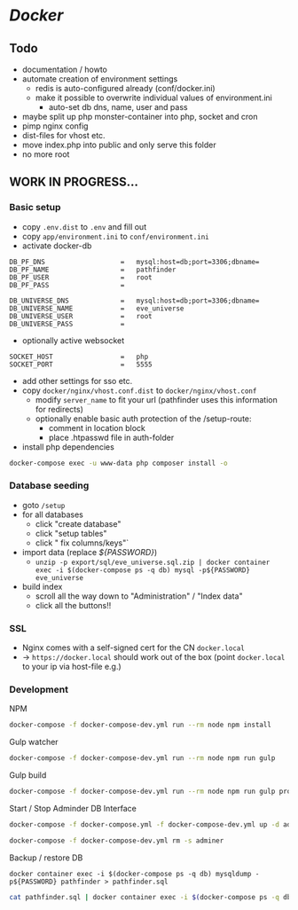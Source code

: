 # *Docker*

## Todo
* documentation / howto
* automate creation of environment settings
    * redis is auto-configured already (conf/docker.ini)
    * make it possible to overwrite individual values of environment.ini
        * auto-set db dns, name, user and pass
* maybe split up php monster-container into php, socket and cron
* pimp nginx config
* dist-files for vhost etc.
* move index.php into public and only serve this folder
* no more root

## WORK IN PROGRESS...

### Basic setup
* copy `.env.dist` to `.env` and fill out
* copy `app/environment.ini` to `conf/environment.ini`
* activate docker-db
``` 
DB_PF_DNS                   =   mysql:host=db;port=3306;dbname=
DB_PF_NAME                  =   pathfinder
DB_PF_USER                  =   root
DB_PF_PASS                  =

DB_UNIVERSE_DNS             =   mysql:host=db;port=3306;dbname=
DB_UNIVERSE_NAME            =   eve_universe
DB_UNIVERSE_USER            =   root
DB_UNIVERSE_PASS            =
```
* optionally active websocket
```
SOCKET_HOST                 =   php
SOCKET_PORT                 =   5555
```
* add other settings for sso etc.
* copy `docker/nginx/vhost.conf.dist` to `docker/nginx/vhost.conf`
    * modify `server_name` to fit your url (pathfinder uses this information for redirects)
    * optionally enable basic auth protection of the /setup-route:
      * comment in location block
      * place .htpasswd file in auth-folder
* install php dependencies
```bash
docker-compose exec -u www-data php composer install -o
```

### Database seeding

* goto `/setup`
* for all databases
    * click "create database"
    * click "setup tables"
    * click " fix columns/keys"`
* import data (replace *${PASSWORD}*)
    * `unzip -p export/sql/eve_universe.sql.zip | docker container exec -i $(docker-compose ps -q db) mysql -p${PASSWORD} eve_universe`
* build index
    * scroll all the way down to "Administration" / "Index data"
    * click all the buttons!!
    
### SSL

* Nginx comes with a self-signed cert for the CN `docker.local`
* -> `https://docker.local` should work out of the box (point `docker.local` to your ip via host-file e.g.)

### Development

NPM
```bash
docker-compose -f docker-compose-dev.yml run --rm node npm install
```

Gulp watcher
```bash
docker-compose -f docker-compose-dev.yml run --rm node npm run gulp
```

Gulp build
```bash
docker-compose -f docker-compose-dev.yml run --rm node npm run gulp production
```

Start / Stop Adminder DB Interface
```bash
docker-compose -f docker-compose.yml -f docker-compose-dev.yml up -d adminer
```
```bash
docker-compose -f docker-compose-dev.yml rm -s adminer
```

Backup / restore DB
```
docker container exec -i $(docker-compose ps -q db) mysqldump -p${PASSWORD} pathfinder > pathfinder.sql
```

```bash
cat pathfinder.sql | docker container exec -i $(docker-compose ps -q db) mysql -p${PASSWORD} pathfinder
```